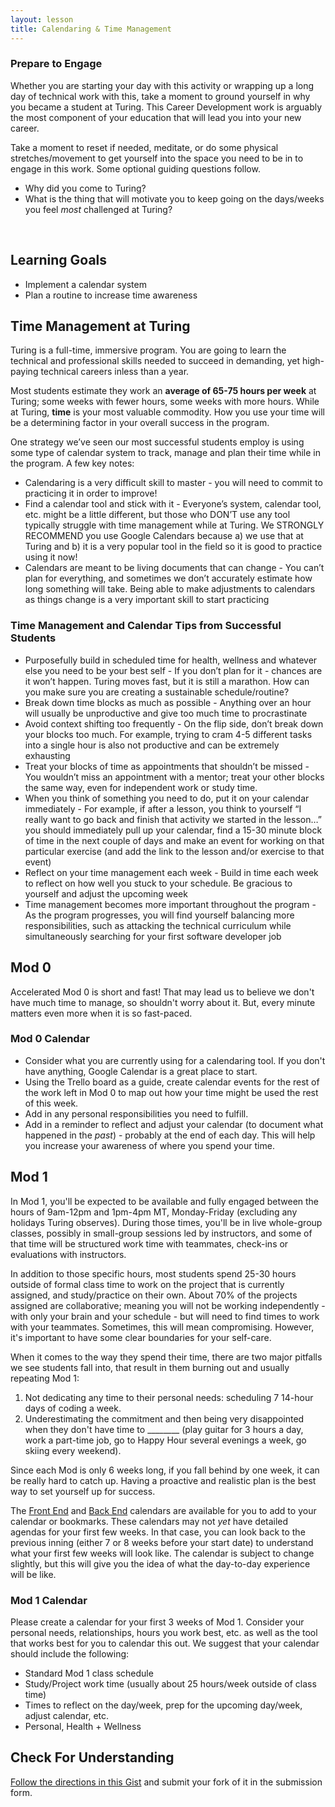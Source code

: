 ```yaml
---
layout: lesson
title: Calendaring & Time Management
---
```


<div class="s-card s-border-yellow-500">
  <h3>Prepare to Engage</h3>
  <p>Whether you are starting your day with this activity or wrapping up a long day of technical work with this, take a moment to ground yourself in why you became a student at Turing. This Career Development work is arguably the most component of your education that will lead you into your new career.</p>
  <p>Take a moment to reset if needed, meditate, or do some physical stretches/movement to get yourself into the space you need to be in to engage in this work. Some optional guiding questions follow.</p>
  <ul>
    <li>Why did you come to Turing?</li>
    <li>What is the thing that will motivate you to keep going on the days/weeks you feel <em>most</em> challenged at Turing?</li>
  </ul>
</div>
<br>

## Learning Goals

- Implement a calendar system
- Plan a routine to increase time awareness

## Time Management at Turing

Turing is a full-time, immersive program. You are going to learn the technical and professional skills needed to succeed in demanding, yet high-paying technical careers inless than a year.

Most students estimate they work an **average of 65-75 hours per week** at Turing; some weeks with fewer hours, some weeks with more hours. While at Turing, **time** is your most valuable commodity. How you use your time will be a determining factor in your overall success in the program.

One strategy we’ve seen our most successful students employ is using some type of calendar system to track, manage and plan their time while in the program. A few key notes:

- Calendaring is a very difficult skill to master - you will need to commit to practicing it in order to improve!
- Find a calendar tool and stick with it - Everyone’s system, calendar tool, etc. might be a little different, but those who DON’T use any tool typically struggle with time management while at Turing. We STRONGLY RECOMMEND you use Google Calendars because a) we use that at Turing and b) it is a very popular tool in the field so it is good to practice using it now!
- Calendars are meant to be living documents that can change - You can’t plan for everything, and sometimes we don’t accurately estimate how long something will take. Being able to make adjustments to calendars as things change is a very important skill to start practicing

### Time Management and Calendar Tips from Successful Students

- Purposefully build in scheduled time for health, wellness and whatever else you need to be your best self - If you don’t plan for it - chances are it won’t happen. Turing moves fast, but it is still a marathon. How can you make sure you are creating a sustainable schedule/routine?
- Break down time blocks as much as possible - Anything over an hour will usually be unproductive and give too much time to procrastinate
- Avoid context shifting too frequently - On the flip side, don’t break down your blocks too much. For example, trying to cram 4-5 different tasks into a single hour is also not productive and can be extremely exhausting
- Treat your blocks of time as appointments that shouldn’t be missed - You wouldn’t miss an appointment with a mentor; treat your other blocks the same way, even for independent work or study time.
- When you think of something you need to do, put it on your calendar immediately - For example, if after a lesson, you think to yourself “I really want to go back and finish that activity we started in the lesson…” you should immediately pull up your calendar, find a 15-30 minute block of time in the next couple of days and make an event for working on that particular exercise (and add the link to the lesson and/or exercise to that event)
- Reflect on your time management each week - Build in time each week to reflect on how well you stuck to your schedule. Be gracious to yourself and adjust the upcoming week
- Time management becomes more important throughout the program - As the program progresses, you will find yourself balancing more responsibilities, such as attacking the technical curriculum while simultaneously searching for your first software developer job

## Mod 0

Accelerated Mod 0 is short and fast! That may lead us to believe we don't have much time to manage, so shouldn't worry about it. But, every minute matters even more when it is so fast-paced.

<div class="s-card">
  <h3>Mod 0 Calendar</h3>
  <ul>
    <li>Consider what you are currently using for a calendaring tool. If you don't have anything, Google Calendar is a great place to start.</li>
    <li>Using the Trello board as a guide, create calendar events for the rest of the work left in Mod 0 to map out how your time might be used the rest of this week.</li>
    <li>Add in any personal responsibilities you need to fulfill.</li>
    <li>Add in a reminder to reflect and adjust your calendar (to document what happened in the <em>past</em>) - probably at the end of each day. This will help you increase your awareness of where you spend your time.</li>
  </ul>
</div>

## Mod 1

In Mod 1, you'll be expected to be available and fully engaged between the hours of 9am-12pm and 1pm-4pm MT, Monday-Friday (excluding any holidays Turing observes). During those times, you'll be in live whole-group classes, possibly in small-group sessions led by instructors, and some of that time will be structured work time with teammates, check-ins or evaluations with instructors.

In addition to those specific hours, most students spend 25-30 hours outside of formal class time to work on the project that is currently assigned, and study/practice on their own. About 70% of the projects assigned are collaborative; meaning you will not be working independently - with only your brain and your schedule - but will need to find times to work with your teammates. Sometimes, this will mean compromising. However, it's important to have some clear boundaries for your self-care.

When it comes to the way they spend their time, there are two major pitfalls we see students fall into, that result in them burning out and usually repeating Mod 1:
1. Not dedicating any time to their personal needs: scheduling 7 14-hour days of coding a week.
1. Underestimating the commitment and then being very disappointed when they don't have time to ________ (play guitar for 3 hours a day, work a part-time job, go to Happy Hour several evenings a week, go skiing every weekend).

Since each Mod is only 6 weeks long, if you fall behind by one week, it can be really hard to catch up. Having a proactive and realistic plan is the best way to set yourself up for success.

The [Front End](https://frontend.turing.edu/today/) and [Back End](https://backend.turing.edu/additional_resources/calendars) calendars are available for you to add to your calendar or bookmarks. These calendars may not _yet_ have detailed agendas for your first few weeks. In that case, you can look back to the previous inning (either 7 or 8 weeks before your start date) to understand what your first few weeks will look like. The calendar is subject to change slightly, but this will give you the idea of what the day-to-day experience will be like.

<div class="s-card">
  <h3>Mod 1 Calendar</h3>
  <p>Please create a calendar for your first 3 weeks of Mod 1. Consider your personal needs, relationships, hours you work best, etc. as well as the tool that works best for you to calendar this out. We suggest that your calendar should include the following:</p>
  <ul>
    <li>Standard Mod 1 class schedule</li>
    <li>Study/Project work time (usually about 25 hours/week outside of class time)</li>
    <li>Times to reflect on the day/week, prep for the upcoming day/week, adjust calendar, etc.</li>
    <li>Personal, Health + Wellness</li>
  </ul>
</div>

## Check For Understanding

[Follow the directions in this Gist](https://gist.github.com/ameseee/7bddfce0738b864869aacacf5110e09d) and submit your fork of it in the submission form.

<br><br>
<br><br>